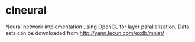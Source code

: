 # clneural
Neural network implementation using OpenCL for layer parallelization.
Data sets can be downloaded from http://yann.lecun.com/exdb/mnist/
